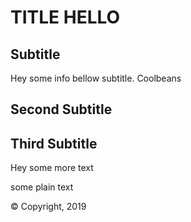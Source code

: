 # TITLE HELLO

## Subtitle

Hey some info bellow subtitle. Coolbeans

## Second Subtitle

## Third Subtitle

Hey some more text

some plain text

© Copyright, 2019
